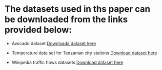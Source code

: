 # The datasets used in ths paper can be downloaded from the links provided below:

- Avocado dataset [Downloada dataset here](https://hassavocadoboard.com/ "avocado dataset")
* Temperature data set for Tanzanian city stations [Download dataset here](https://data.giss.nasa.gov/gistemp/station_data_v4/ "nasa temperature dataset")
- Wikipedia traffic flows datasets [Download dataset here](https://www.kaggle.com/c/web-traffic-time-series-forecasting/data "wikipedia web traffic data flow")

